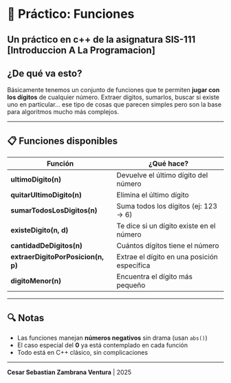 # 🔢 Práctico: Funciones

Un práctico en c++ de la asignatura SIS-111 [Introduccion A La Programacion]
---

## ¿De qué va esto?

Básicamente tenemos un conjunto de funciones que te permiten **jugar con los dígitos** de cualquier número. Extraer dígitos, sumarlos, buscar si existe uno en particular... ese tipo de cosas que parecen simples pero son la base para algoritmos mucho más complejos.

---

## 📋 Funciones disponibles

| Función | ¿Qué hace? |
|---------|-----------|
| **ultimoDigito(n)** | Devuelve el último dígito del número |
| **quitarUltimoDigito(n)** | Elimina el último dígito |
| **sumarTodosLosDigitos(n)** | Suma todos los dígitos (ej: 123 → 6) |
| **existeDigito(n, d)** | Te dice si un dígito existe en el número |
| **cantidadDeDigitos(n)** | Cuántos dígitos tiene el número |
| **extraerDigitoPorPosicion(n, p)** | Extrae el dígito en una posición específica |
| **digitoMenor(n)** | Encuentra el dígito más pequeño |

---

## 🔍 Notas
- Las funciones manejan **números negativos** sin drama (usan `abs()`)
- El caso especial del **0** ya está contemplado en cada función
- Todo está en C++ clásico, sin complicaciones

---

**Cesar Sebastian Zambrana Ventura** | 2025
